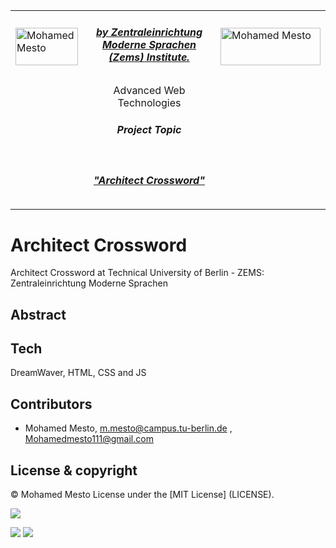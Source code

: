 <table border=0>
<tr border=0>
<td> <img align="left"  alt="Mohamed Mesto" width="100px" height='60px' src="https://www.ods.tu-berlin.de/fileadmin/Aperto_design/img/logo_01.gif"/> </td>
  <td align="center"> <h5><a href="https://www.fokus.fraunhofer.de/en">by Zentraleinrichtung Moderne Sprachen (Zems) Institute.</a></h5> </td>
  <td>  <img align="right"  alt="Mohamed Mesto" width="160px" height='60px' src="https://www.zems.tu-berlin.de/fileadmin/_processed_/b/bf/csm_LOGOZEMS2015kurz_print_b_w_mediumres_e20d18f56e.jpg"/></td>
</tr>
<tr border=0>
<td> </td><td  align="center">Advanced Web Technologies <br> <h5> Project Topic </h5> </td><td> </td>
</tr>
<tr border=0>
<td> </td><td> </td><td> </td>
</tr>
  <tr>
    <td> </td>
<td align="center"><h5><a href="">"Architect Crossword"</a></h5></td>
    <td> </td>
</tr>
  <tr>
    <td> </td>  <td align="center"><a href=""> </a></td>
    <td> </td>
</tr>
</table>

# Architect Crossword
Architect Crossword at Technical University of Berlin - ZEMS: Zentraleinrichtung Moderne Sprachen

## Abstract

 
## Tech
DreamWaver, HTML, CSS and JS
 

## Contributors
- Mohamed Mesto, m.mesto@campus.tu-berlin.de  , Mohamedmesto111@gmail.com


## License & copyright
© Mohamed Mesto
License under the [MIT License] (LICENSE).


![](Images/AWT2019-1.jpg)

![](Images/AWT2019-2.jpg)
![](Images/AWT2019-3.jpg)




